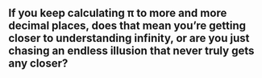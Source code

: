 ## If you keep calculating π to more and more decimal places, does that mean you’re getting closer to understanding infinity, or are you just chasing an endless illusion that never truly gets any closer?
